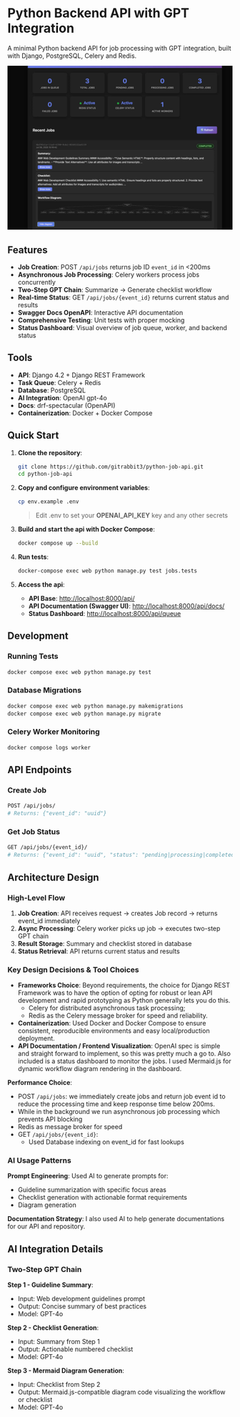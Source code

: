 # Python Backend API with GPT Integration

A minimal Python backend API for job processing with GPT integration, built with Django, PostgreSQL, Celery and Redis.

![Queue Status Dashboard](images/preview.webp)

## Features

- **Job Creation**: POST `/api/jobs` returns job ID `event_id` in <200ms
- **Asynchronous Job Processing**: Celery workers process jobs concurrently
- **Two-Step GPT Chain**: Summarize → Generate checklist workflow
- **Real-time Status**: GET `/api/jobs/{event_id}` returns current status and results
- **Swagger Docs OpenAPI**: Interactive API documentation
- **Comprehensive Testing**: Unit tests with proper mocking
- **Status Dashboard**: Visual overview of job queue, worker, and backend status

## Tools

- **API**: Django 4.2 + Django REST Framework
- **Task Queue**: Celery + Redis
- **Database**: PostgreSQL
- **AI Integration**: OpenAI gpt-4o
- **Docs**: drf-spectacular (OpenAPI)
- **Containerization**: Docker + Docker Compose

## Quick Start

1. **Clone the repository**:

   ```bash
   git clone https://github.com/gitrabbit3/python-job-api.git
   cd python-job-api
   ```

2. **Copy and configure environment variables**:

   ```bash
   cp env.example .env
   ```

   > Edit .env to set your **OPENAI_API_KEY** key and any other secrets

3. **Build and start the api with Docker Compose**:

   ```bash
   docker compose up --build
   ```

4. **Run tests**:

   ```bash
   docker-compose exec web python manage.py test jobs.tests
   ```

5. **Access the api**:
   - **API Base**: [http://localhost:8000/api/](http://localhost:8000/api/)
   - **API Documentation (Swagger UI)**: [http://localhost:8000/api/docs/](http://localhost:8000/api/docs/)
   - **Status Dashboard**: [http://localhost:8000/api/queue](http://localhost:8000/api/queue)

## Development

### Running Tests

```bash
docker compose exec web python manage.py test
```

### Database Migrations

```bash
docker compose exec web python manage.py makemigrations
docker compose exec web python manage.py migrate
```

### Celery Worker Monitoring

```bash
docker compose logs worker
```

## API Endpoints

### Create Job

```bash
POST /api/jobs/
# Returns: {"event_id": "uuid"}
```

### Get Job Status

```bash
GET /api/jobs/{event_id}/
# Returns: {"event_id": "uuid", "status": "pending|processing|completed|failed", "result": { "summary": "...", "checklist": "...", "diagram": "..."}}
```

## Architecture Design

### High-Level Flow

1. **Job Creation**: API receives request → creates Job record → returns event_id immediately
2. **Async Processing**: Celery worker picks up job → executes two-step GPT chain
3. **Result Storage**: Summary and checklist stored in database
4. **Status Retrieval**: API returns current status and results

### Key Design Decisions & Tool Choices

- **Frameworks Choice**: Beyond requirements, the choice for Django REST Framework was to have the option of opting for robust or lean API development and rapid prototyping as Python generally lets you do this.
  - Celery for distributed asynchronous task processing;
  - Redis as the Celery message broker for speed and reliability.
- **Containerization**: Used Docker and Docker Compose to ensure consistent, reproducible environments and easy local/production deployment.
- **API Documentation / Frontend Visualization**: OpenAI spec is simple and straight forward to implement, so this was pretty much a go to. Also included is a status dashboard to monitor the jobs. I used Mermaid.js for dynamic workflow diagram rendering in the dashboard.

**Performance Choice**:

- POST `/api/jobs`: we immediately create jobs and return job event id to reduce the processing time and keep response time below 200ms.
- While in the background we run asynchronous job processing which prevents API blocking
- Redis as message broker for speed
- GET `/api/jobs/{event_id}`:
  - Used Database indexing on event_id for fast lookups

### AI Usage Patterns

**Prompt Engineering**: Used AI to generate prompts for:

- Guideline summarization with specific focus areas
- Checklist generation with actionable format requirements
- Diagram generation

**Documentation Strategy**: I also used AI to help generate documentations for our API and repository.

## AI Integration Details

### Two-Step GPT Chain

**Step 1 - Guideline Summary**:

- Input: Web development guidelines prompt
- Output: Concise summary of best practices
- Model: GPT-4o

**Step 2 - Checklist Generation**:

- Input: Summary from Step 1
- Output: Actionable numbered checklist
- Model: GPT-4o

**Step 3 - Mermaid Diagram Generation**:

- Input: Checklist from Step 2
- Output: Mermaid.js-compatible diagram code visualizing the workflow or checklist
- Model: GPT-4o
